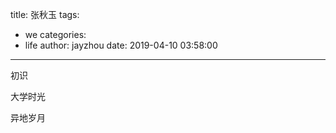 title: 张秋玉
tags:
  - we
categories:
  - life
author: jayzhou
date: 2019-04-10 03:58:00
---
初识

大学时光

异地岁月
